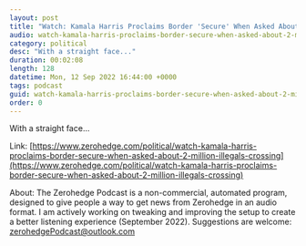 ```yaml
---
layout: post
title: "Watch: Kamala Harris Proclaims Border 'Secure' When Asked About 2 Million Illegals Crossing"
audio: watch-kamala-harris-proclaims-border-secure-when-asked-about-2-million-illegals-crossing-1
category: political
desc: "With a straight face..."
duration: 00:02:08
length: 128
datetime: Mon, 12 Sep 2022 16:44:00 +0000
tags: podcast
guid: watch-kamala-harris-proclaims-border-secure-when-asked-about-2-million-illegals-crossing-0
order: 0
---
```

With a straight face...

Link: [https://www.zerohedge.com/political/watch-kamala-harris-proclaims-border-secure-when-asked-about-2-million-illegals-crossing](https://www.zerohedge.com/political/watch-kamala-harris-proclaims-border-secure-when-asked-about-2-million-illegals-crossing)

About: The Zerohedge Podcast is a non-commercial, automated program, designed to give people a way to get news from Zerohedge in an audio format.  I am actively working on tweaking and improving the setup to create a better listening experience (September 2022).  Suggestions are welcome: [zerohedgePodcast@outlook.com](mailto:zerohedgePodcast@outlook.com)